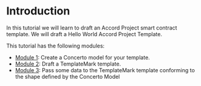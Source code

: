 # Introduction

In this tutorial we will learn to draft an Accord Project smart contract template. We will draft a Hello World Accord Project Template.

This tutorial has the following modules:

- [Module 1](https://playground.accordproject.org/learn/module1): Create a Concerto model for your template.
- [Module 2](https://playground.accordproject.org/learn/module2): Draft a TemplateMark template.
- [Module 3](https://playground.accordproject.org/learn/module3): Pass some data to the TemplateMark template conforming to the shape defined by the Concerto Model
